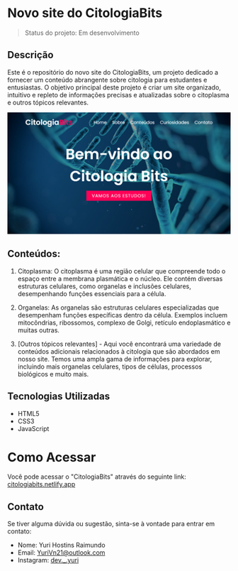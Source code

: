 # Novo site do CitologiaBits
> Status do projeto: Em desenvolvimento

## Descrição
Este é o repositório do novo site do CitologiaBits, um projeto dedicado a fornecer um conteúdo abrangente sobre citologia para estudantes e entusiastas. O objetivo principal deste projeto é criar um site organizado, intuitivo e repleto de informações precisas e atualizadas sobre o citoplasma e outros tópicos relevantes.

![CitologiaBits Screenshot](https://github.com/Yuri-Hostins/Alguma-Coisa/blob/main/imagens/CitologiaBits(Novo).png)

## Conteúdos:
1. Citoplasma: O citoplasma é uma região celular que compreende todo o espaço entre a membrana plasmática e o núcleo. Ele contém diversas estruturas celulares, como organelas e inclusões celulares, desempenhando funções essenciais para a célula.

2. Organelas: As organelas são estruturas celulares especializadas que desempenham funções específicas dentro da célula. Exemplos incluem mitocôndrias, ribossomos, complexo de Golgi, retículo endoplasmático e muitas outras.

3. [Outros tópicos relevantes] - Aqui você encontrará uma variedade de conteúdos adicionais relacionados à citologia que são abordados em nosso site. Temos uma ampla gama de informações para explorar, incluindo mais organelas celulares, tipos de células, processos biológicos e muito mais.

## Tecnologias Utilizadas
- HTML5
- CSS3
- JavaScript

# Como Acessar
Você pode acessar o "CitologiaBits" através do seguinte link: [citologiabits.netlify.app](https://citologiabits.netlify.app)

## Contato
Se tiver alguma dúvida ou sugestão, sinta-se à vontade para entrar em contato:
- Nome: Yuri Hostins Raimundo
- Email: YuriVn21@outlook.com
- Instagram: [dev._.yuri](https://instagram.com/dev._.yuri)
